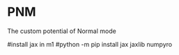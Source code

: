 # PNM
The custom potential of Normal mode


#install jax in m1
#python -m pip install jax jaxlib numpyro